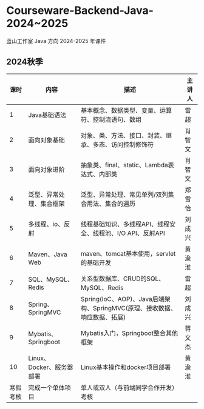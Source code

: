 

# Courseware-Backend-Java-2024~2025

蓝山工作室 Java 方向 2024-2025 年课件



## 2024秋季

| 课时     | 内容                      | 描述                                                         | 主讲人 |
| -------- | ------------------------- | ------------------------------------------------------------ | ------ |
| 1        | Java基础语法              | 基本概念、数据类型、变量、运算符、控制流语句、数组 | 雷超   |
| 2        | 面向对象基础              | 对象、类、方法、接口、封装、继承、多态、访问控制修饰符       | 肖智文 |
| 3        | 面向对象进阶              | 抽象类、final、static、Lambda表达式、内部类                  | 肖智文 |
| 4        | 泛型、异常处理、集合框架  | 泛型、异常处理、常见单列/双列集合用法、集合的遍历             | 郑雪怡 |
| 5        | 多线程、io、反射          | 线程基础知识、多线程API、线程安全、线程池、I/O API、反射API  | 刘成兴 |
| 6        | Maven、Java Web           |     maven、tomcat基本使用，servlet的基础开发                             | 黄渝淮 |
| 7        | SQL、MySQL、Redis        |  关系型数据库、CRUD的SQL、MySQL、Redis                                                            | 雷超   |
| 8        | Spring、SpringMVC         | Spring(IoC、AOP)、Java后端架构、SpringMVC(原理、接收数据、响应数据、拓展) | 刘成兴 |
| 9        | Mybatis、Springboot       | Mybatis入门，Springboot整合其他框架                          | 蒋文杰 |
| 10       | Linux、Docker、服务器部署 |      Linux基本操作和docker项目部署                                      | 黄渝淮 |
| 寒假考核 | 完成一个单体项目          | 单人或双人（与前端同学合作开发）考核                         |        |


